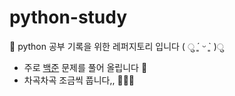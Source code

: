 # python-study

🥧 python 공부 기록을 위한 레퍼지토리 입니다 ( ु ´͈ ᵕ `͈ )ु

- 주로 [백준](https://www.acmicpc.net/) 문제를 풀어 올립니다 👀
- 차곡차곡 조금씩 풉니다,, 🤭🐻‍❄️
